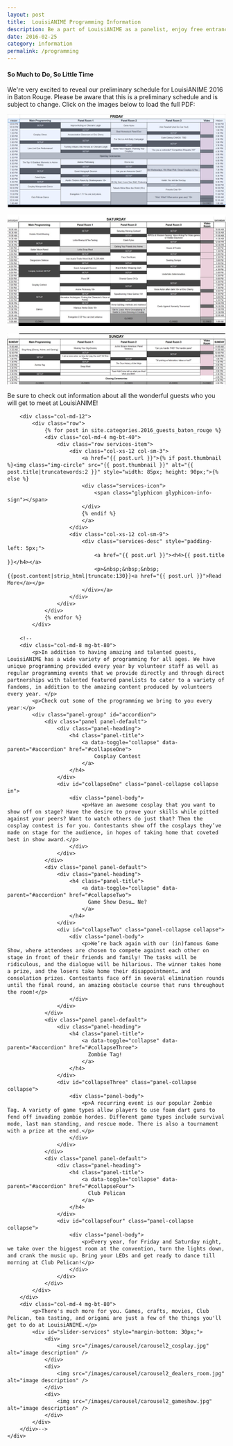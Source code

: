 ```yaml
---
layout: post
title:  LouisiANIME Programming Information
description: Be a part of LouisiANIME as a panelist, enjoy free entrance to the convention and actively sharing your passions! Start discussions, teach craft, demo your art, and have a blast! Check back here close to the show for our schedule.
date: 2016-02-25
category: information
permalink: /programming
---
```




<!-- BEGIN GUESTS AND PROGRAMMING -->
<section id="guests" class="services shortpage">
    <div class="row">
        <div class="col-md-12">
            <div class="header-content">
                <h4>So Much to Do, So Little Time</h4>
            </div>
        </div>
        <div class="col-md-12 mg-bt-80">
          <p>We're very excited to reveal our preliminary schedule for LouisiANIME 2016 in Baton Rouge. Please be aware that this is a preliminary schedule and is subject to change. Click on the images below to load the full PDF:</p>
          <p><a href="/schedule"><img class="img-responsive" src="/images/information/FridaySchedule.JPG" alt="Friday schedule"></a></p>
          <p><a href="/schedule"><img class="img-responsive" src="/images/information/SaturdaySchedule.JPG" alt="Saturday schedule"></a></p>
          <p><a href="/schedule"><img class="img-responsive" src="/images/information/SundaySchedule.JPG" alt="Sunday schedule"></a></p>
        </div>
        <div class="col-md-12 mg-bt-80">
            <p>Be sure to check out information about all the wonderful guests who you will get to meet at LouisiANIME!</p>
        </div>

        <div class="col-md-12">
            <div class="row">
                {% for post in site.categories.2016_guests_baton_rouge %}
                <div class="col-md-4 mg-bt-40">
                    <div class="row services-item">
                        <div class="col-xs-12 col-sm-3">
                            <a href="{{ post.url }}">{% if post.thumbnail %}<img class="img-circle" src="{{ post.thumbnail }}" alt="{{ post.title|truncatewords:2 }}" style="width: 85px; height: 90px;">{% else %}
                            <div class="services-icon">
                                <span class="glyphicon glyphicon-info-sign"></span>
                            </div>
                            {% endif %}
                            </a>
                        </div>
                        <div class="col-xs-12 col-sm-9">
                            <div class="services-desc" style="padding-left: 5px;">
                                <a href="{{ post.url }}"><h4>{{ post.title }}</h4></a>
                                <p>&nbsp;&nbsp;&nbsp;{{post.content|strip_html|truncate:130}}<a href="{{ post.url }}">Read More</a></p>
                            </div></a>
                        </div>
                    </div>
                </div>
                {% endfor %}
            </div>

        <!--
        <div class="col-md-8 mg-bt-80">
            <p>In addition to having amazing and talented guests, LouisiANIME has a wide variety of programming for all ages. We have unique programming provided every year by volunteer staff as well as regular programming events that we provide directly and through direct partnerships with talented featured panelists to cater to a variety of fandoms, in addition to the amazing content produced by volunteers every year. </p>
            <p>Check out some of the programming we bring to you every year:</p>
            <div class="panel-group" id="accordion">
                <div class="panel panel-default">
                    <div class="panel-heading">
                        <h4 class="panel-title">
                            <a data-toggle="collapse" data-parent="#accordion" href="#collapseOne">
                                Cosplay Contest
                            </a>
                        </h4>
                    </div>
                    <div id="collapseOne" class="panel-collapse collapse in">
                        <div class="panel-body">
                            <p>Have an awesome cosplay that you want to show off on stage? Have the desire to prove your skills while pitted against your peers? Want to watch others do just that? Then the cosplay contest is for you. Contestants show off the cosplays they’ve made on stage for the audience, in hopes of taking home that coveted best in show award.</p>
                        </div>
                    </div>
                </div>
                <div class="panel panel-default">
                    <div class="panel-heading">
                        <h4 class="panel-title">
                            <a data-toggle="collapse" data-parent="#accordion" href="#collapseTwo">
                              Game Show Desu… Ne?
                            </a>
                        </h4>
                    </div>
                    <div id="collapseTwo" class="panel-collapse collapse">
                        <div class="panel-body">
                            <p>We’re back again with our (in)famous Game Show, where attendees are chosen to compete against each other on stage in front of their friends and family! The tasks will be ridiculous, and the dialogue will be hilarious. The winner takes home a prize, and the losers take home their disappointment… and consolation prizes. Contestants face off in several elimination rounds until the final round, an amazing obstacle course that runs throughout the room!</p>
                        </div>
                    </div>
                </div>
                <div class="panel panel-default">
                    <div class="panel-heading">
                        <h4 class="panel-title">
                            <a data-toggle="collapse" data-parent="#accordion" href="#collapseThree">
                              Zombie Tag!
                            </a>
                        </h4>
                    </div>
                    <div id="collapseThree" class="panel-collapse collapse">
                        <div class="panel-body">
                            <p>A recurring event is our popular Zombie Tag. A variety of game types allow players to use foam dart guns to fend off invading zombie hordes. Different game types include survival mode, last man standing, and rescue mode. There is also a tournament with a prize at the end.</p>
                        </div>
                    </div>
                </div>
                <div class="panel panel-default">
                    <div class="panel-heading">
                        <h4 class="panel-title">
                            <a data-toggle="collapse" data-parent="#accordion" href="#collapseFour">
                              Club Pelican
                            </a>
                        </h4>
                    </div>
                    <div id="collapseFour" class="panel-collapse collapse">
                        <div class="panel-body">
                            <p>Every year, for Friday and Saturday night, we take over the biggest room at the convention, turn the lights down, and crank the music up. Bring your LEDs and get ready to dance till morning at Club Pelican!</p>
                        </div>
                    </div>
                </div>
            </div>
        </div>
        <div class="col-md-4 mg-bt-80">
            <p>There's much more for you. Games, crafts, movies, Club Pelican, tea tasting, and origami are just a few of the things you'll get to do at LouisiANIME.</p>
            <div id="slider-services" style="margin-bottom: 30px;">
                <div>
                    <img src="/images/carousel/carousel2_cosplay.jpg" alt="image description" />
                </div>
                <div>
                    <img src="/images/carousel/carousel2_dealers_room.jpg" alt="image description" />
                </div>
                <div>
                    <img src="/images/carousel/carousel2_gameshow.jpg" alt="image description" />
                </div>
            </div>
        </div>-->
    </div>
</section>
<!-- END GUESTS AND PROGRAMMING -->


<!--
<form action="http://www.louisianime.com/formtools/process.php" method="post">
<input type="hidden" name="form_tools_form_id" value="17"/>
<fieldset>

<h3>Panel Submission</h3>
<p>Fields marked with an asterisk(*) are required.</p>

<div class="form-group">
  <label class="col-md-4 control-label" for="Name">Name*:</label>  
  <div class="col-md-4">
  <input id="Name" name="Name" type="text" placeholder="Name" class="form-control input-md" required="">
  <span class="help-block">First and Last Name</span>  
  </div>
</div>

<div class="form-group">
  <label class="col-md-4 control-label" for="Group_name">Group Name</label>  
  <div class="col-md-4">
  <input id="Group_name" name="Group_name" type="text" placeholder="Group Name" class="form-control input-md">
  <span class="help-block">Name of Group if you have one</span>  
  </div>
</div>

<div class="form-group">
  <label class="col-md-4 control-label" for="Date_of_Birth">Date of Birth*:</label>  
  <div class="col-md-4">
  <input id="Date_of_Birth" name="Date_of_Birth" type="text" placeholder="Date of Birth" class="form-control input-md" required="">
  <span class="help-block">Please enter your birthday.</span>  
  </div>
</div>

<div class="form-group">
  <label class="col-md-4 control-label" for="Phone_Number">Phone Number*:</label>  
  <div class="col-md-4">
  <input id="Phone_Number" name="Phone_Number" type="text" placeholder="Phone Number" class="form-control input-md" required="">
  <span class="help-block">Please enter the phone number we can reach you onsite</span>  
  </div>
</div>

<div class="form-group">
  <label class="col-md-4 control-label" for="Email">Email*:</label>  
  <div class="col-md-4">
  <input id="Email" name="Email" type="text" placeholder="Email" class="form-control input-md" required="">
  <span class="help-block">Email</span>  
  </div>
</div>

<div class="form-group">
  <label class="col-md-4 control-label" for="Zip_Code">Zip Code*:</label>  
  <div class="col-md-4">
  <input id="Zip_Code" name="Zip_Code" type="text" placeholder="Zip Code" class="form-control input-md" required="">
  <span class="help-block">Zip Code</span>  
  </div>
</div>

<div class="form-group">
  <label class="col-md-4 control-label" for="Panel_Name">Panel Name*:</label>  
  <div class="col-md-4">
  <input id="Panel_Name" name="Panel_Name" type="text" placeholder="Panel Name" class="form-control input-md" required="">
  <span class="help-block">Name of your Panel</span>  
  </div>
</div>

<div class="form-group">
  <label class="col-md-4 control-label" for="Panel_Type">Panel type</label>
  <div class="col-md-4">
    <label class="radio-inline" for="Panel_Type_0">
      <input type="radio" name="Panel_Type" id="Panel_Type_0" value="Q&amp;A" checked="checked">
      Q&amp;A
    </label>
    <label class="radio-inline" for="Panel_Type_1">
      <input type="radio" name="Panel_Type" id="Panel_Type_1" value="Workshop">
      Workshop
    </label>
    <label class="radio-inline" for="Panel_Type_2">
      <input type="radio" name="Panel_Type" id="Panel_Type_2" value="Game Show">
      Game Show
    </label>
    <label class="radio-inline" for="Panel_Type_3">
      <input type="radio" name="Panel_Type" id="Panel_Type_3" value="Panel">
      Panel
    </label>
    <label class="radio-inline" for="Panel_Type_4">
      <input type="radio" name="Panel_Type" id="Panel_Type_4" value="Misc">
      Misc
    </label>
  </div>
</div>

<div class="form-group">
  <label class="col-md-4 control-label" for="Equipment_List">Equipment List</label>
  <div class="col-md-4">
  <div class="checkbox">
    <label for="Equipment_List_0">
      <input type="checkbox" name="Equipment_List" id="Equipment_List_0" value="Projector">
      Projector
    </label>
	</div>
  <div class="checkbox">
    <label for="Equipment_List_1">
      <input type="checkbox" name="Equipment_List" id="Equipment_List_1" value="VGA Cable">
      VGA Cable
    </label>
	</div>
  <div class="checkbox">
    <label for="Equipment_List_2">
      <input type="checkbox" name="Equipment_List" id="Equipment_List_2" value="HDMI Cable">
      HDMI Cable
    </label>
	</div>
  <div class="checkbox">
    <label for="Equipment_List_3">
      <input type="checkbox" name="Equipment_List" id="Equipment_List_3" value="Will you need to play audio from Laptop or Ipod?">
      Will you need to play audio from Laptop or Ipod?
    </label>
	</div>
  <div class="checkbox">
    <label for="Equipment_List_4">
      <input type="checkbox" name="Equipment_List" id="Equipment_List_4" value="Speakers">
      Speakers
    </label>
	</div>
  <div class="checkbox">
    <label for="Equipment_List_5">
      <input type="checkbox" name="Equipment_List" id="Equipment_List_5" value="Microphone">
      Microphone
    </label>
	</div>
  <div class="checkbox">
    <label for="Equipment_List_6">
      <input type="checkbox" name="Equipment_List" id="Equipment_List_6" value="Mac Laptop Connector">
      Mac Laptop Connector
    </label>
	</div>
  </div>
</div>

<div class="form-group">
  <label class="col-md-4 control-label" for="Assistant_Panelist_Name">Assistant Panelist Name:</label>  
  <div class="col-md-4">
  <input id="Assistant_Panelist_Name" name="Assistant_Panelist_Name" type="text" placeholder="Assistant Panelist Name" class="form-control input-md">
  <span class="help-block">You get 1 extra badge with each panel.</span>  
  </div>
</div>

<div class="form-group">
  <label class="col-md-4 control-label" for="Panel_Length">Panel Length*</label>
  <div class="col-md-4">
    <div class="input-group">
      <div class="input-group-btn">
        <select type="button" class="btn btn-default dropdown-toggle" data-toggle="dropdown" id="Panel_Length" name="Panel_Length" required="">
          <option>Length w/ Setup and Tear down</option>
          <option value="60 Minutes">60 Minutes</option>
          <option value="90 Minutes">90 Minutes</option>
          <option value="120 Minutes">120 Minutes</option>
          <option value="Over 120 Minutes">Longer</option>
        </select>
      </div>
    </div>
  </div>
</div>

<div class="form-group">
  <label class="col-md-4 control-label" for="Preferred_Day">Preferred Days*:</label>
  <div class="col-md-4">
    <div class="input-group">
      <div class="input-group-btn">
        <select type="button" class="btn btn-default dropdown-toggle" id="Preferred_Day" name="Preferred_Day" placeholder="Preferred Day" required="">
          <option value="Anytime">Anytime<span class="caret"></span></option>
          <option value="Friday Any">Friday Any</option>
          <option value="Friday- Morning">Friday- Morning</option>
          <option value="Friday- Afternoon">Friday- Afternoon</option>
          <option value="Friday- Evening">Friday- Evening</option>
          <option value="Friday- Late night">Friday- Late night</option>
          <option value="Saturday Any">Saturday Any</option>
          <option value="Saturday-Morning">Saturday-Morning</option>
          <option value="Saturday- Day">Saturday- Day</option>
          <option value="Saturday- Afternoon">Saturday- Afternoon</option>
          <option value="Saturday- Evening">Saturday- Evening</option>
          <option value="Saturday- Late night">Saturday- Late night</option>
          <option value="Sunday-Any">Sunday-Any</option>
          <option value="Sunday- Morning">Sunday- Morning</option>
          <option value="Sunday- Afternoon">Sunday- Afternoon</option>
        </select>
      </div>
    </div>
  </div>
</div>

<div class="form-group">
  <label class="col-md-4 control-label" for="Time_NOT_available">Time NOT available*:</label>
  <div class="col-md-4">                     
    <textarea class="form-control" id="Time_NOT_available" name="Time_NOT_available"></textarea>
  </div>
</div>

<div class="form-group">
  <label class="col-md-4 control-label" for="Panel_Description_for_Program_Guide">Panel Description*:</label>
  <div class="col-md-4">                     
    <textarea class="form-control" id="Panel_Description_for_Program_Guide" name="Panel_Description_for_Program_Guide" required></textarea>
  </div>
</div>

<div class="form-group">
  <label class="col-md-4 control-label" for="Previous_con">Presented at other conventions?*</label>
  <div class="col-md-4">
  <div class="radio">
    <label for="Previous_con_0">
      <input type="radio" name="Previous_con" id="Previous_con_0" value="yes" checked="checked">
      Yes
    </label>
	</div>
  <div class="radio">
    <label for="Previous_con_1">
      <input type="radio" name="Previous_con" id="Previous_con_1" value="no">
      No
    </label>
	</div>
  </div>
</div>

<div class="form-group">
  <label class="col-md-4 control-label" for="IF_yes_to_above_">If Yes to above please list where.</label>
  <div class="col-md-4">                     
    <textarea class="form-control" id="IF_yes_to_above_ " name="IF_yes_to_above_"></textarea>
  </div>
</div>

<div class="form-group">
  <label class="col-md-4 control-label" for="special_requests_comments">Special Requests/Comments</label>
  <div class="col-md-4">                     
    <textarea class="form-control" id="special_requests_comments" name="special_requests_comments"></textarea>
  </div>
</div>

<div class="form-group">
  <label class="col-md-4 control-label" for="terms_of_service">Terms of Service*:</label>
  <div class="col-md-4">
  <div class="checkbox">
    <label for="checkboxes-0">
      <input type="checkbox" name="terms_of_service" id="terms_of_service" required>
      I agree that each panel will only receive 2 badges. 1 for Panelist and 1 for an assistant. Also a panelist doing multiple panels will still only receive 1 badge but can receive another badge for their assistant IF the assistant has not already received a badge.
    </label>
	</div>
  </div>
</div>

<div class="form-group">
  <div class="col-md-4">
	<button type="submit" class="btn btn-dark big">Submit</button>
  </div>
</div>

</fieldset>
</form>
-->

